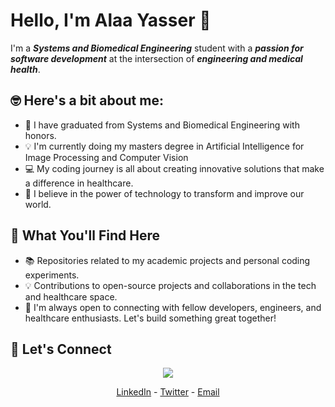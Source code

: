 # Hello, I'm Alaa Yasser 👋
I'm a **_Systems and Biomedical Engineering_** student with a **_passion for software development_** at the intersection of **_engineering and medical health_**.

## 🤓 Here's a bit about me:

- 🔬 I have graduated from Systems and Biomedical Engineering with honors.
- 💡 I'm currently doing my masters degree in Artificial Intelligence for Image Processing and Computer Vision
- 💻 My coding journey is all about creating innovative solutions that make a difference in healthcare.
- 🚀 I believe in the power of technology to transform and improve our world.

## 🌟 What You'll Find Here

- 📚 Repositories related to my academic projects and personal coding experiments.
- 💡 Contributions to open-source projects and collaborations in the tech and healthcare space.
- 🤝 I'm always open to connecting with fellow developers, engineers, and healthcare enthusiasts. Let's build something great together!

## 💬 Let's Connect

<!-- Typing SVG by DenverCoder1 - https://github.com/DenverCoder1/readme-typing-svg -->
<p align="center">
  <a href="https://github.com/DenverCoder1/readme-typing-svg"><img src="https://readme-typing-svg.herokuapp.com/?lines=feel%20free%20to%20contact%20me!🤗;Thanks%20for%20stopping%20by!🙌&font=Fira%20Code&center=true&width=440&height=45&color=%23800080&vCenter=true&size=22"></a>
</p>
<p align="center">
  <a href="https://www.linkedin.com/in/alaa-yasser-el-gendy">LinkedIn</a> - 
  <a href="https://twitter.com/alaayasser01">Twitter</a> - 
  <a href="mailto:alaayasser499@gmail.com">Email</a>
</p>

